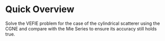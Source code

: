 # Quick Overview #

Solve the VEFIE problem for the case of the cylindrical scatterer using the CGNE and compare with the Mie Series to ensure its accuracy still holds true.